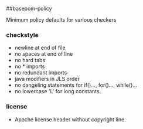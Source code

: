 ##basepom-policy

Minimum policy defaults for various checkers

### checkstyle

- newline at end of file
- no spaces at end of line
- no hard tabs
- no * imports
- no redundant imports
- java modifiers in JLS order
- no dangeling statements for if()..., for()..., while()...
- no lowercase 'L' for long constants.

### license

- Apache license header without copyright line. 



